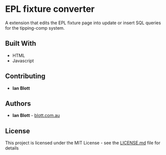# EPL fixture converter

A extension that edits the EPL fixture page into update or insert SQL queries for the tipping-comp system.

## Built With

* HTML
* Javascript

## Contributing

* **Ian Blott**

## Authors

* **Ian Blott** - [blott.com.au](http://blott.com.au)

## License

This project is licensed under the MIT License - see the [LICENSE.md](LICENSE.md) file for details
